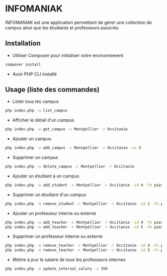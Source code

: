 # INFOMANIAK

INFOMANIAK est une application permettant de gérer une collection de campus ainsi que les étudiants et professeurs associés 

## Installation

- Utiliser Composer pour initialiser votre environnement

```bash
composer install
```
- Avoir PHP CLI installé

## Usage (liste des commandes)
- Lister tous les campus

```bash
php index.php -a list_campus
```
- Afficher le détail d'un campus

```bash
php index.php -a get_campus -c Montpellier -r Occitanie 
```
- Ajouter un campus

```bash
php index.php -a add_campus -c Montpellier -r Occitanie -ca 3
```
- Supprimer un campus

```bash
php index.php -a delete_campus -c Montpellier -r Occitanie
```
- Ajouter un étudiant à un campus

```bash
php index.php -a add_student -c Montpellier -r Occitanie -id 4 -fn pierre -ln flipo
```
- Supprimer un étudiant d'un campus

```bash
php index.php -a remove_student -c Montpellier -r Occitanie -id 1 -fn pierre -ln flipo
```
- Ajouter un  professeur interne ou externe
```bash
php index.php -a add_teacher -c Montpellier -r Occitanie -id 4 -fn pierre -ln flipo -t interne 
php index.php -a add_teacher -c Montpellier -r Occitanie -id 5 -fn pierre -ln flipo -t externe -s 1200
```

- Supprimer un  professeur interne ou externe
```bash
php index.php -a remove_teacher -c Montpellier -r Occitanie -id 4 -fn pierre -ln flipo -t interne 
php index.php -a remove_teacher -c Montpellier -r Occitanie -id 5 -fn pierre -ln flipo -t externe -s 1200
```
- Mettre à jour le salaire de tous les professeurs internes

```bash
php index.php -a update_internal_salary -s 350
```

